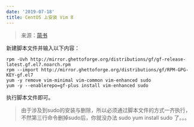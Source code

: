 ```yaml
---
date: '2019-07-18'
title: CentOS 上安装 Vim 8
---
```


> 来源：[简书](https://www.jianshu.com/p/86298c721111)

新建脚本文件并输入以下内容：

```
rpm -Uvh http://mirror.ghettoforge.org/distributions/gf/gf-release-latest.gf.el7.noarch.rpm
rpm --import http://mirror.ghettoforge.org/distributions/gf/RPM-GPG-KEY-gf.el7
yum -y remove vim-minimal vim-common vim-enhanced sudo
yum -y --enablerepo=gf-plus install vim-enhanced sudo
```

执行脚本文件即可。

> 由于涉及到sudo的安装与删除，所以必须通过脚本文件的方式一齐执行，不然第三行命令删掉sudo后，你就没办法 sudo yum install sudo 了。。。